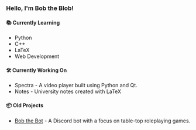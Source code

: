 
### Hello, I'm Bob the Blob!

#### 📚 Currently Learning

- Python
- C++
- LaTeX
- Web Development

#### 🛠️ Currently Working On

- Spectra - A video player built using Python and Qt.
- Notes - University notes created with LaTeX
<!--- [cbPDF](https://github.com/TheBobTheBlob/cbPDF "Github repository for cbPDF") - A command-line tool to convert a folder/archive with images into a PDF.-->

#### 📦 Old Projects

- [Bob the Bot](https://github.com/TheBobTheBlob/Bob-the-Bot "Github repository for Bob the Bot") - A Discord bot with a focus on table-top roleplaying games.

<!---
TheBobTheBlob/TheBobTheBlob is a ✨ special ✨ repository because its `README.md` (this file) appears on your GitHub profile.
You can click the Preview link to take a look at your changes.
--->
